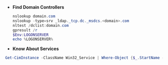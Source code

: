 
- **Find Domain Controllers**
  ```ps1
  nslookup domain.com
  nslookup -type=srv _ldap._tcp.dc._msdcs.<domain>.com
  nltest /dclist:domain.com
  gpresult /r
  $Env:LOGONSERVER 
  echo %LOGONSERVER%
  ```

- **Know About Services**
```ps1
Get-CimInstance -ClassName Win32_Service | Where-Object {$_.StartName -like 'svcIIS*'} | Select-Object *
```
